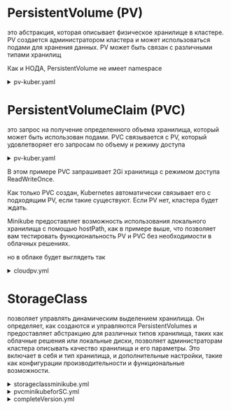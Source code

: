 # PersistentVolume (PV)
это абстракция, которая описывает физическое хранилище в кластере. PV создается администратором кластера и может использоваться подами для хранения данных. PV может быть связан с различными типами хранилищ

Как и НОДА, PersistentVolume не имеет namespace
<details> <summary>pv-kuber.yaml</summary>

```
apiVersion: v1
kind: PersistentVolume
metadata:
  name: my-pv
spec:
  capacity:
    storage: 5Gi     # объем хранилища, которое предоставляется
  accessModes:
    - ReadWriteOnce  # может быть смонтирован только одним узлом для записи
  persistentVolumeReclaimPolicy: Retain
  hostPath:
    path: /data/pv
```
</details>

# PersistentVolumeClaim (PVC)

это запрос на получение определенного объема хранилища, который может быть использован подами. PVC связывается с PV, который удовлетворяет его запросам по объему и режиму доступа

<details> <summary>pv-kuber.yaml</summary>

```
apiVersion: v1
kind: PersistentVolumeClaim
metadata:
  name: my-pvc
spec:
  accessModes:
    - ReadWriteOnce
  resources:
    requests:
      storage: 2Gi
```
</details>

В этом примере PVC запрашивает 2Gi хранилища с режимом доступа ReadWriteOnce.

Как только PVC создан, Kubernetes автоматически связывает его с подходящим PV, если такие существуют. Если PV нет, кластера будет ждать.

Minikube предоставляет возможность использования локального хранилища с помощью hostPath, как в примере выше, что позволяет вам тестировать функциональность PV и PVC без необходимости в облачных решениях.

но в облаке будет выглядеть так

<details> <summary>cloudpv.yml</summary>

```
apiVersion: v1
kind: PersistentVolume
metadata:
  name: my-ebs-pv
spec:
  capacity:
    storage: 5Gi
  accessModes:
    - ReadWriteOnce
  persistentVolumeReclaimPolicy: Retain
  awsElasticBlockStore:
    volumeID: dsa98d7sa90dds89  # volume id
    fsType: ext4
```
</details>

# StorageClass

позволяет управлять динамическим выделением хранилища. Он определяет, как создаются и управляются PersistentVolumes и предоставляет абстракцию для различных типов хранилища, таких как облачные решения или локальные диски, позволяет администраторам кластера описывать качество хранилища и его параметры. Это включает в себя и тип хранилища, и дополнительные настройки, такие как конфигурации производительности и функциональные возможности.

<details> <summary>storageclassminikube.yml</summary>

```
apiVersion: storage.k8s.io/v1
kind: StorageClass
metadata:
  name: minikube-instance
provisioner: k8s.io/minikube-hostpath
```
</details>

<details> <summary>pvcminikubeforSC.yml</summary>

```
apiVersion: v1
kind: PersistentVolumeClaim
metadata:
  name: minikube-pvc
spec:
  accessModes:
    - ReadWriteOnce
  resources:
    requests:
      storage: 1Gi
  storageClassName: minikube-instance
```
</details>


<details> <summary>completeVersion.yml</summary>

```
apiVersion: storage.k8s.io/v1
kind: StorageClass
metadata:
  name: my-storage-class
provisioner: kubernetes.io/minikube-hostpath
---
apiVersion: v1
kind: PersistentVolumeClaim
metadata:
  name: my-pvc
spec:
  accessModes:
    - ReadWriteOnce
  resources:
    requests:
      storage: 1Gi
  storageClassName: my-storage-class
---
apiVersion: apps/v1
kind: Deployment
metadata:
  name: my-deployment
spec:
  replicas: 1
  selector:
    matchLabels:
      app: my-app
  template:
    metadata:
      labels:
        app: my-app
    spec:
      containers:
        - name: my-container
          image: nginx
          volumeMounts:
            - name: my-volume
              mountPath: /usr/share/nginx/html/data    # Путь для данных
              subPath: data                            # Путь в PVC, который будет смонтирован, чтоб не затереть страничку nginx
      volumes:
        - name: my-volume
          persistentVolumeClaim:
            claimName: my-pvc
```
</details>
